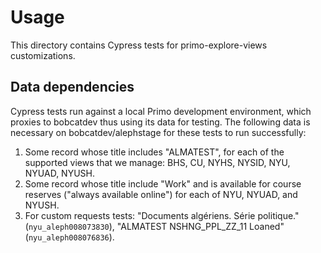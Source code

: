 # Usage

This directory contains Cypress tests for primo-explore-views customizations.

## Data dependencies

Cypress tests run against a local Primo development environment, which proxies to bobcatdev thus using its data for testing. The following data is necessary on bobcatdev/alephstage for these tests to run successfully:

1. Some record whose title includes "ALMATEST", for each of the supported views that we manage: BHS, CU, NYHS, NYSID, NYU, NYUAD, NYUSH.
1. Some record whose title include "Work" and is available for course reserves ("always available online") for each of NYU, NYUAD, and NYUSH.
1. For custom requests tests: "Documents algériens. Série politique." (`nyu_aleph008073830`), "ALMATEST NSHNG_PPL_ZZ_11 Loaned" (`nyu_aleph008076836`).
